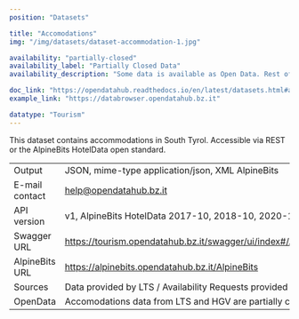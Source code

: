 ```yaml
---
position: "Datasets"

title: "Accomodations"
img: "/img/datasets/dataset-accommodation-1.jpg"

availability: "partially-closed"
availability_label: "Partially Closed Data"
availability_description: "Some data is available as Open Data. Rest of data is closed or restricted to project collaboration."

doc_link: "https://opendatahub.readthedocs.io/en/latest/datasets.html#accommodation-dataset"
example_link: "https://databrowser.opendatahub.bz.it"

datatype: "Tourism"
---
```


This dataset contains accommodations in South Tyrol. Accessible via REST or the AlpineBits HotelData open standard.

|                |                                                                                                                   |
| :------------- | ----------------------------------------------------------------------------------------------------------------- |
| Output         | JSON, mime-type application/json, XML AlpineBits                                                                  |
| E-mail contact | help@opendatahub.bz.it                                                                                            |
| API version    | v1, AlpineBits HotelData 2017-10, 2018-10, 2020-10                                                                |
| Swagger URL    | https://tourism.opendatahub.bz.it/swagger/ui/index#/Accommodation  |
| AlpineBits URL | https://alpinebits.opendatahub.bz.it/AlpineBits |
| Sources        | Data provided by LTS / Availability Requests provided by HGV/LTS                                                  |
| OpenData       | Accomodations data from LTS and HGV are partially closed data                                                           |
